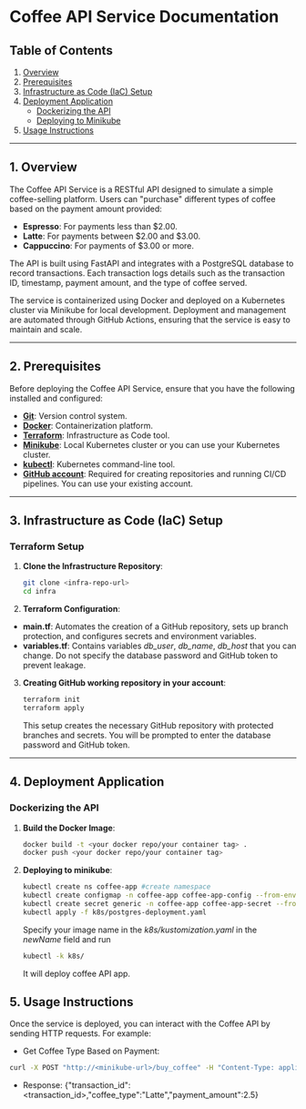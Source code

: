 # **Coffee API Service Documentation**

## **Table of Contents**

1. [Overview](#1.-overview)
2. [Prerequisites](#prerequisites)
3. [Infrastructure as Code (IaC) Setup](#infrastructure-as-code-iac-setup)
4. [Deployment Application](#deployment-application)
    - [Dockerizing the API](#dockerizing-the-api)
    - [Deploying to Minikube](#deploying-to-minikube)
5. [Usage Instructions](#usage-instructions)

---

## **1. Overview**

The Coffee API Service is a RESTful API designed to simulate a simple coffee-selling platform. Users can "purchase" different types of coffee based on the payment amount provided:

- **Espresso**: For payments less than $2.00.
- **Latte**: For payments between $2.00 and $3.00.
- **Cappuccino**: For payments of $3.00 or more.

The API is built using FastAPI and integrates with a PostgreSQL database to record transactions. Each transaction logs details such as the transaction ID, timestamp, payment amount, and the type of coffee served.

The service is containerized using Docker and deployed on a Kubernetes cluster via Minikube for local development. Deployment and management are automated through GitHub Actions, ensuring that the service is easy to maintain and scale.

---

## **2. Prerequisites**

Before deploying the Coffee API Service, ensure that you have the following installed and configured:

- [**Git**](https://git-scm.com/download/linux): Version control system.
- [**Docker**](https://docs.docker.com/engine/install/): Containerization platform.
- [**Terraform**](https://developer.hashicorp.com/terraform/tutorials/aws-get-started/install-cli): Infrastructure as Code tool.
- [**Minikube**](https://minikube.sigs.k8s.io/docs/start/?arch=%2Flinux%2Fx86-64%2Fstable%2Fbinary+download): Local Kubernetes cluster or you can use your Kubernetes cluster.
- [**kubectl**](https://kubernetes.io/docs/tasks/tools/install-kubectl-linux/): Kubernetes command-line tool.
- [**GitHub account**](https://docs.github.com/en/get-started/start-your-journey/creating-an-account-on-github): Required for creating repositories and running CI/CD pipelines. You can use your existing account.

---

## **3. Infrastructure as Code (IaC) Setup**

### **Terraform Setup**

1. **Clone the Infrastructure Repository**:
   ```bash
   git clone <infra-repo-url>
   cd infra

2. **Terraform Configuration**:

- **main.tf**: Automates the creation of a GitHub repository, sets up branch protection, and configures secrets and environment variables.
- **variables.tf**: Contains variables *db_user*, *db_name*, *db_host* that you can change. Do not specify the database password and GitHub token to prevent leakage.

3. **Creating GitHub working repository in your account**:
   ```bash
   terraform init
   terraform apply
   ```
   This setup creates the necessary GitHub repository with protected branches and secrets. You will be prompted to enter the database password and GitHub token.

---
## **4. Deployment Application**

### **Dockerizing the API**

1. **Build the Docker Image**:
   ```bash
   docker build -t <your docker repo/your container tag> .
   docker push <your docker repo/your container tag>
   ```
2. **Deploying to minikube**:
   ```bash
   kubectl create ns coffee-app #create namespace
   kubectl create configmap -n coffee-app coffee-app-config --from-env-file=.env  #create configmap from .env file
   kubectl create secret generic -n coffee-app coffee-app-secret --from-literal=POSTGRES_PASSWORD=<password> #create secret with database password
   kubectl apply -f k8s/postgres-deployment.yaml
   ```
   Specify your image name in the *k8s/kustomization.yaml* in the *newName* field and run
   ```bash
   kubectl -k k8s/
   ```
   It will deploy coffee API app.

## **5. Usage Instructions**

   Once the service is deployed, you can interact with the Coffee API by sending HTTP requests. For example:

   - Get Coffee Type Based on Payment:
   ```bash
   curl -X POST "http://<minikube-url>/buy_coffee" -H "Content-Type: application/json" -d '{"payment": 2.5}'
   ```
   - Response: {"transaction_id": <transaction_id>,"coffee_type":"Latte","payment_amount":2.5}
